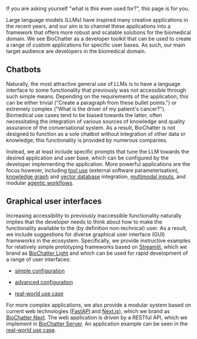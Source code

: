 If you are asking yourself "what is this even used for?", this page is for you.

Large language models (LLMs) have inspired many creative applications in the
recent years, and our aim is to channel these applications into a framework
that offers more robust and scalable solutions for the biomedical domain. We see
BioChatter as a developer toolkit that can be used to create a range of custom
applications for specific user bases. As such, our main target audience are
developers in the biomedical domain.

## Chatbots

Naturally, the most attractive general use of LLMs is to have a language
interface to some functionality that previously was not accessible through such
simple means. Depending on the requirements of the application, this can be
either trivial ("Create a paragraph from these bullet points.") or extremely
complex ("What is the driver of my patient's cancer?"). Biomedical use cases
tend to be biased towards the latter, often necessitating the integration of
various sources of knowledge and quality assurance of the conversational system.
As a result, BioChatter is not designed to function as a sole chatbot without
integration of other data or knowledge; this functionality is provided by
numerous companies.

Instead, we at least include specific prompts that tune the LLM towards the
desired application and user base, which can be configured by the developer
implementing the application. More powerful applications are the focus however,
including [tool use](../features/api.md) (external software parameterisation),
[knowledge graph](../vignettes/kg.md) and [vector database](../vignettes/rag.md)
integration, [multimodal inputs](../features/multimodal.md), and modular
[agentic workflows](../features/reflexion-agent.md).

## Graphical user interfaces

Increasing accessibility to previously inaccessible functionality naturally
implies that the developer needs to think about how to make the functionality
available to the (by definition non-technical) user. As a result, we include
suggestions for diverse graphical user interface (GUI) frameworks in the
ecosystem. Specifically, we provide instructive examples for relatively simple
prototyping frameworks based on [Streamlit](https://streamlit.io/), which we
brand as [BioChatter Light](https://light.biochatter.org) and which can be used
for rapid development of a range of user interfaces:

- [simple configuration](../vignettes/custom-bclight-simple.md)

- [advanced configuration](../vignettes/custom-bclight-advanced.md)

- [real-world use case](../vignettes/custom-decider-use-case.md)

For more complex applications, we also provide a modular system based on current
web technologies ([FastAPI](https://fastapi.tiangolo.com/) and
[Next.js](https://nextjs.org/)), which we brand as [BioChatter
Next](https://next.biochatter.org). The web application is driven by a RESTful
API, which we implement in [BioChatter
Server](https://github.com/biocypher/biochatter-server). An application example
can be seen in the [real-world use
case](../vignettes/custom-decider-use-case.md).
